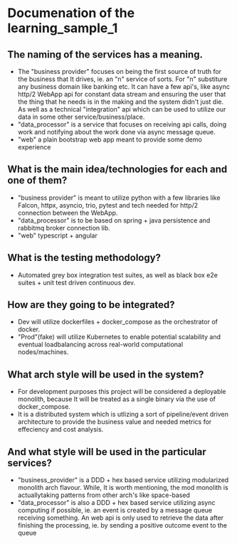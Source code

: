 # Documenation of the learning_sample_1

## The naming of the services has a meaning.
- The "business provider" focuses on being the first source of truth for the business that It drives, ie. an "n" service of sorts.
For "n" substiture any business domain like banking etc. It can have a few api's, like async http/2 WebApp api for constant data stream and 
ensuring the user that the thing that he needs is in the making and the system didn't just die. As well as a technical "integration" api which can be
used to utilize our data in some other service/business/place.
- "data_processor" is a service that focuses on receiving api calls, doing work and notifying about the work done via async message queue.
- "web" a plain bootstrap web app meant to provide some demo experience

## What is the main idea/technologies for each and one of them?
- "business provider" is meant to utilize python with a few libraries like Falcon, httpx, asyncio, trio, pytest and tech needed for http/2 connection between the WebApp.
- "data_processor" is to be based on spring + java persistence and rabbitmq broker connection lib.
- "web" typescript + angular

## What is the testing methodology?
- Automated grey box integration test suites, as well as black box e2e suites + unit test driven continuous dev.

## How are they going to be integrated?
- Dev will utilize dockerfiles + docker_compose as the orchestrator of docker.
- "Prod"(fake) will utilize Kubernetes to enable potential scalability and eventual loadbalancing across real-world computational nodes/machines.

## What arch style will be used in the system? 
- For development purposes this project will be considered a deployable monolith, because It will be treated as a single binary via the use of docker_compose.
- It is a distributed system which is utlizing a sort of pipeline/event driven architecture to provide the business value and needed metrics for effeciency and cost analysis. 

## And what style will be used in the particular services?
- "business_provider" is a DDD + hex based service utilizing modularized monolith arch flavour. While, It is worth mentioning, the mod monolith is actuallytaking patterns from other arch's like space-based
- "data_processor" is also a DDD + hex based service utilizing async computing if possible, ie. an event is created by a message queue receiving something. 
An web api is only used to retrieve the data after finishing the processing, ie. by sending a positive outcome event to the queue